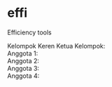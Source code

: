 # effi
Efficiency tools

Kelompok Keren
Ketua Kelompok:  
Anggota 1:  
Anggota 2:  
Anggota 3:  
Anggota 4:  
